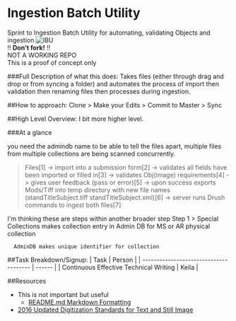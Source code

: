 # Ingestion Batch Utility
Sprint to Ingestion Batch Utility for automating, validating Objects and ingestion
![IBU](http://i.imgur.com/wTI6m0G.png)
<br/>:bangbang: **Don't fork!** :bangbang:<br/>
NOT A WORKING REPO<br/>
This is a proof of concept only

###Full Description of what this does:
  Takes files (either through drag and drop or from syncing a folder) and automates the process
  of import then validation then renaming files then processes during ingestion.

##How to approach:
Clone > Make your Edits > Commit to Master > Sync


##High Level Overview:
I bit more higher level.

###At a glance

you need the admindb name to be able to tell the files apart, multiple files from multiple collections are being scanned concurrently.

> Files[1] -> import into a submission form[2] -> validates all fields have been
>  imported or filled in[3] -> validates Obj(image) requirements[4] -> gives user
>  feedback (pass or error)[5] -> upon success exports Mods/Tiff into temp directory
>  with new file names (standTitleSubject.tiff standTitleSubject.xml)[6] -> server
>  runs Drush commands to ingest both files[7]

I'm thinking these are steps within another broader step
	Step 1 >
	  Special Collections makes collection entry in Admin DB for MS or AR physical collection

	  AdminDB makes unique identifier for collection




##Task Breakdown/Signup:
| Task                                   | Person |
| -------------------------------------- | ------ |
| Continuous Effective Technical Writing | Keila  |


##Resources
* This is not important but useful
	* [README.md Markdown Formatting](https://guides.github.com/features/mastering-markdown/)
* [2016 Updated Digitization Standards for Text and Still Image](https://wiki.lib.utk.edu/pages/viewpage.action?pageId=11927581)


